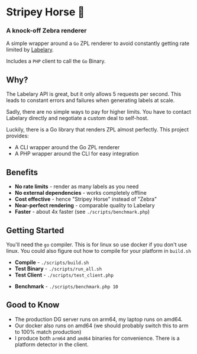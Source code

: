 # Stripey Horse 🦓
### A knock-off Zebra renderer

A simple wrapper around a `Go` ZPL renderer to avoid constantly getting rate limited by [Labelary](https://labelary.com/service.html).

Includes a `PHP` client to call the `Go` Binary.

## Why?

The Labelary API is great, but it only allows 5 requests per second. This leads to constant errors and failures when generating labels at scale.

Sadly, there are no simple ways to pay for higher limits. You have to contact Labelary directly and negotiate a custom deal to self-host.

Luckily, there is a Go library that renders ZPL almost perfectly. This project provides:
- A CLI wrapper around the Go ZPL renderer
- A PHP wrapper around the CLI for easy integration

## Benefits

- **No rate limits** - render as many labels as you need
- **No external dependencies** - works completely offline
- **Cost effective** - hence "Stripey Horse" instead of "Zebra"
- **Near-perfect rendering** - comparable quality to Labelary
- **Faster** - about 4x faster (see `./scripts/benchmark.php`)

## Getting Started 

You'll need the `go` compiler. This is for linux so use docker if you don't use linux.
You could also figure out how to compile for your platform in `build.sh`


- **Compile** - `./scripts/build.sh`
- **Test Binary** - `./scripts/run_all.sh`   
- **Test Client** - `./scripts/test_client.php`   
* **Benchmark** - `./scripts/benchmark.php 10`


## Good to Know
- The production DG server runs on arm64, my laptop runs on amd64.
- Our docker also runs on amd64 (we should probably switch this to arm to 100% match production)
- I produce both `arm64` and `amd64` binaries for convenience. There is a platform detector in the client.
